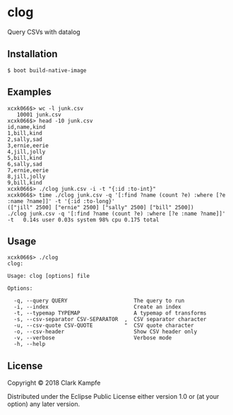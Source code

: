 # clog

Query CSVs with datalog

## Installation

`$ boot build-native-image`

## Examples

```
xcxk066$> wc -l junk.csv
   10001 junk.csv
xcxk066$> head -10 junk.csv
id,name,kind
1,bill,kind
2,sally,sad
3,ernie,eerie
4,jill,jolly
5,bill,kind
6,sally,sad
7,ernie,eerie
8,jill,jolly
9,bill,kind
xcxk066$> ./clog junk.csv -i -t "{:id :to-int}"
xcxk066$> time ./clog junk.csv -q '[:find ?name (count ?e) :where [?e :name ?name]]' -t '{:id :to-long}'
(["jill" 2500] ["ernie" 2500] ["sally" 2500] ["bill" 2500])
./clog junk.csv -q '[:find ?name (count ?e) :where [?e :name ?name]]' -t   0.14s user 0.03s system 98% cpu 0.175 total
```

## Usage

```
xcxk066$> ./clog
clog:

Usage: clog [options] file

Options:

  -q, --query QUERY                     The query to run
  -i, --index                           Create an index
  -t, --typemap TYPEMAP                 A typemap of transforms
  -s, --csv-separator CSV-SEPARATOR  ,  CSV separator character
  -u, --csv-quote CSV-QUOTE          "  CSV quote character
  -o, --csv-header                      Show CSV header only
  -v, --verbose                         Verbose mode
  -h, --help
```

## License

Copyright © 2018 Clark Kampfe

Distributed under the Eclipse Public License either version 1.0 or (at
your option) any later version.

